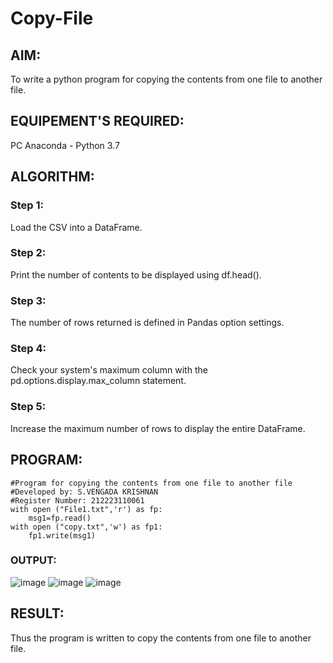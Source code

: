 # Copy-File
## AIM:
To write a python program for copying the contents from one file to another file.
## EQUIPEMENT'S REQUIRED: 
PC
Anaconda - Python 3.7
## ALGORITHM: 
### Step 1:
Load the CSV into a DataFrame.

### Step 2: 
 Print the number of contents to be displayed using df.head().


### Step 3: 
The number of rows returned is defined in Pandas option settings.

### Step 4:  
Check your system's maximum column with the pd.options.display.max_column statement.

### Step 5: 
Increase the maximum number of rows to display the entire DataFrame.

## PROGRAM:
`````
#Program for copying the contents from one file to another file
#Developed by: S.VENGADA KRISHNAN
#Register Number: 212223110061
with open ("File1.txt",'r') as fp:
    msg1=fp.read()
with open ("copy.txt",'w') as fp1:
    fp1.write(msg1)
```````

### OUTPUT:

![image](https://github.com/SVENGADAKRISHNAN/Copy-File/assets/147473084/c5886a32-15ef-4f6c-b84f-e4795b73691b)
![image](https://github.com/SVENGADAKRISHNAN/Copy-File/assets/147473084/0a1a07fb-106c-460b-92ea-b039281eba4f)
![image](https://github.com/SVENGADAKRISHNAN/Copy-File/assets/147473084/186fc9df-9cf8-4ac5-93d9-126a0f2a1993)



## RESULT:
Thus the program is written to copy the contents from one file to another file.

